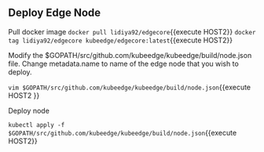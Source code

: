 ## Deploy Edge Node

Pull docker image
`docker pull lidiya92/edgecore`{{execute HOST2}}
`docker tag lidiya92/edgecore kubeedge/edgecore:latest`{{execute HOST2}}


Modify the $GOPATH/src/github.com/kubeedge/kubeedge/build/node.json file. 
Change metadata.name to name of the edge node that you wish to deploy.

`vim $GOPATH/src/github.com/kubeedge/kubeedge/build/node.json`{{execute HOST2 }}

Deploy node

`kubectl apply -f $GOPATH/src/github.com/kubeedge/kubeedge/build/node.json`{{execute HOST2}}
